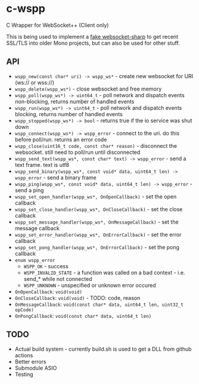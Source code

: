# c-wspp

C Wrapper for WebSocket++ (Client only)

This is being used to implement a [fake websocket-sharp](https://github.com/black-sliver/c-wspp-websocket-sharp)
to get recent SSL/TLS into older Mono projects, but can also be used for other stuff.

## API

* `wspp_new(const char* uri) -> wspp_ws*` - create new websocket for URI (ws:// or wss://)
* `wspp_delete(wspp_ws*)` - close websocket and free memory
* `wspp_poll(wspp_ws*) -> uint64_t` - poll network and dispatch events non-blocking, returns number of handled events
* `wspp_run(wspp_ws*) -> uint64_t` - poll network and dispatch events blocking, returns number of handled events
* `wspp_stopped(wspp_ws*) -> bool` - returns true if the io service was shut down
* `wspp_connect(wspp_ws*) -> wspp_error` - connect to the uri. do this before poll/run. returns an error code
* `wspp_close(uint16_t code, const char* reason)` - disconnect the websocket. still need to poll/run until disconnected
* `wspp_send_text(wspp_ws*, const char* text) -> wspp_error` - send a text frame. text is utf8
* `wspp_send_binary(wspp_ws*, const void* data, uint64_t len) -> wspp_error` - send a binary frame
* `wspp_ping(wspp_ws*, const void* data, uint64_t len) -> wspp_error` - send a ping
* `wspp_set_open_handler(wspp_ws*, OnOpenCallback)` - set the open callback
* `wspp_set_close_handler(wspp_ws*, OnCloseCallback)` - set the close callback
* `wspp_set_message_handler(wspp_ws*, OnMessageCallback)` - set the message callback
* `wspp_set_error_handler(wspp_ws*, OnErrorCallback)` - set the error callback
* `wspp_set_pong_handler(wspp_ws*, OnErrorCallback)` - set the pong callback
* `enum wspp_error`
  * `WSPP_OK` - success
  * `WSPP_INVALID_STATE` - a function was called on a bad context - i.e. send_* while not connected
  * `WSPP_UNKNOWN` - unspecified or unknown error occured
* `OnOpenCallback`: `void(void)`
* `OnCloseCallback`: `void(void)` - TODO: code, reason
* `OnMessageCallback`: `void(const char* data, uint64_t len, uint32_t opCode)`
* `OnPongCallback`: `void(const char* data, uint64_t len)`

## TODO

* Actual build system - currently build.sh is used to get a DLL from github actions
* Better errors
* Submodule ASIO
* Testing
